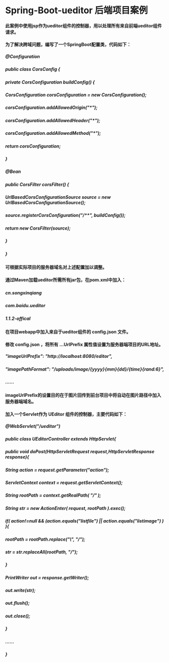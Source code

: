 # Spring-Boot-ueditor 后端项目案例

#### 此案例中使用jsp作为ueditor组件的控制器，用以处理所有来自前端ueditor组件请求。
#### 为了解决跨域问题，编写了一个SpringBoot配置类，代码如下：

##### @Configuration
##### public class CorsConfig {
##### 	private CorsConfiguration buildConfig() {
#####         CorsConfiguration corsConfiguration = new CorsConfiguration();
#####         corsConfiguration.addAllowedOrigin("*"); 
#####         corsConfiguration.addAllowedHeader("*"); 
#####         corsConfiguration.addAllowedMethod("*"); 
#####         return corsConfiguration;
#####     }
##### 
#####     @Bean
#####     public CorsFilter corsFilter() {
#####         UrlBasedCorsConfigurationSource source = new UrlBasedCorsConfigurationSource();
#####         source.registerCorsConfiguration("/**", buildConfig()); 
#####        return new CorsFilter(source);
#####     }
##### }

#### 可根据实际项目的服务器域名对上述配置加以调整。

#### 通过Maven加载ueditor所需所有jar包，在pom.xml中加入：

##### <dependency>
#####     <groupId>cn.songxinqiang</groupId>
#####     <artifactId>com.baidu.ueditor</artifactId>
#####     <version>1.1.2-offical</version>
##### </dependency>

#### 在项目webapp中加入来自于ueditor组件的 config.json 文件。

#### 修改 config.json ，将所有 ...UrlPrefix 属性值设置为服务器端项目的URL地址。
#####  "imageUrlPrefix": "http://localhost:8080/editor",
#####  "imagePathFormat": "/uploads/image/{yyyy}{mm}{dd}/{time}{rand:6}",
#####  ......
#### imageUrlPrefix的设置目的在于图片回传到前台项目中将自动在图片路径中加入服务器端域名。

#### 加入一个Servlet作为 UEditor 组件的控制器，主要代码如下：
##### @WebServlet("/ueditor")
##### public class UEditorController extends HttpServlet{
##### 	public void doPost(HttpServletRequest request,HttpServletResponse response){
##### 		String action = request.getParameter("action");
##### 		ServletContext context = request.getServletContext();
##### 		String rootPath = context.getRealPath( "/" );
##### 		String str = new ActionEnter( request, rootPath ).exec();
##### 		if( action!=null && (action.equals("listfile") || action.equals("listimage") ) ){  
##### 	        rootPath = rootPath.replace("\\", "/");  
##### 	        str = str.replaceAll(rootPath, "/");  
##### 	  }
##### 		PrintWriter out = response.getWriter();
##### 		out.write(str);
##### 		out.flush();
##### 		out.close();
##### 	}
#####   ......
##### }
